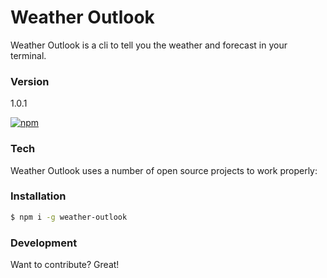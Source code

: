 # Weather Outlook

Weather Outlook is a cli to tell you the weather and forecast in your terminal.

### Version
1.0.1

[![npm](https://img.shields.io/npm/l/express.svg)]()
### Tech

Weather Outlook uses a number of open source projects to work properly:

### Installation

```sh
$ npm i -g weather-outlook
```


### Development

Want to contribute? Great!

